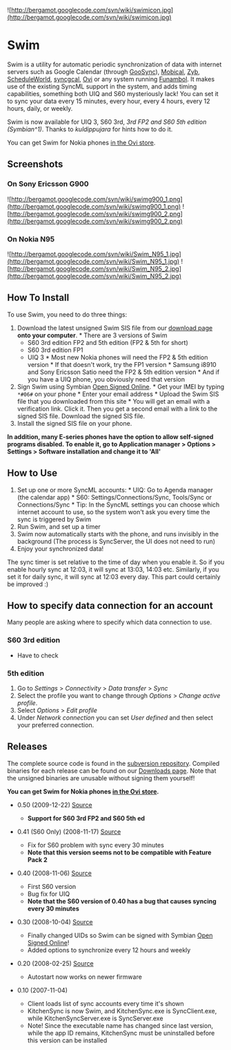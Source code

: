 ![http://bergamot.googlecode.com/svn/wiki/swimicon.jpg](http://bergamot.googlecode.com/svn/wiki/swimicon.jpg)

# Swim #

Swim is a utility for automatic periodic synchronization of data with internet servers such as Google Calendar (through [GooSync](http://www.goosync.com/)), [Mobical](http://www.mobical.net), [Zyb](http://zyb.com), [ScheduleWorld](http://www.scheduleworld.com), [syncgcal](http://www.syncgcal.com/), [Ovi](http://ovi.com/) or any system running [Funambol](http://www.funambol.com). It makes use of the existing SyncML support in the system, and adds timing capabilities, something both UIQ and S60 mysteriously lack! You can set it to sync your data every 15 minutes, every hour, every 4 hours, every 12 hours, daily, or weekly.

Swim is now available for UIQ 3, S60 3rd, _3rd FP2 and S60 5th edition (Symbian^1)_. Thanks to _kuldippujara_ for hints how to do it.

You can get Swim for Nokia phones [in the Ovi store](http://store.ovi.com/content/114419?clickSource=publisher+channel).

## Screenshots ##

### On Sony Ericsson G900 ###

![http://bergamot.googlecode.com/svn/wiki/swimg900_1.png](http://bergamot.googlecode.com/svn/wiki/swimg900_1.png)
![http://bergamot.googlecode.com/svn/wiki/swimg900_2.png](http://bergamot.googlecode.com/svn/wiki/swimg900_2.png)

### On Nokia N95 ###

![http://bergamot.googlecode.com/svn/wiki/Swim_N95_1.jpg](http://bergamot.googlecode.com/svn/wiki/Swim_N95_1.jpg) ![http://bergamot.googlecode.com/svn/wiki/Swim_N95_2.jpg](http://bergamot.googlecode.com/svn/wiki/Swim_N95_2.jpg)

## How To Install ##

To use Swim, you need to do three things:

  1. Download the latest unsigned Swim SIS file from our [download page](http://code.google.com/p/bergamot/downloads/list) **onto your computer**.
    * There are 3 versions of Swim
      * S60 3rd edition FP2 and 5th edition (FP2 & 5th for short)
      * S60 3rd edition FP1
      * UIQ 3
    * Most new Nokia phones will need the FP2 & 5th edition version
    * If that doesn't work, try the FP1 version
    * Samsung i8910 and Sony Ericsson Satio need the FP2 & 5th edition version
    * And if you have a UIQ phone, you obviously need that version
  1. Sign Swim using Symbian [Open Signed Online](https://www.symbiansigned.com/app/page/public/openSignedOnline.do).
    * Get your IMEI by typing `*#06#` on your phone
    * Enter your email address
    * Upload the Swim SIS file that you downloaded from this site
    * You will get an email with a verification link. Click it. Then you get a second email with a link to the signed SIS file. Download the signed SIS file.
  1. Install the signed SIS file on your phone.

**In addition, many E-series phones have the option to allow self-signed programs disabled. To enable it, go to Application manager > Options > Settings > Software installation and change it to 'All'**

## How to Use ##

  1. Set up one or more SyncML accounts:
    * UIQ: Go to Agenda manager (the calendar app)
    * S60: Settings/Connections/Sync, Tools/Sync or Connections/Sync
    * Tip: In the SyncML settings you can choose which internet account to use, so the system won't ask you every time the sync is triggered by Swim
  1. Run Swim, and set up a timer
  1. Swim now automatically starts with the phone, and runs invisibly in the background (The process is SyncServer, the UI does not need to run)
  1. Enjoy your synchronized data!

The sync timer is set relative to the time of day when you enable it. So if you enable hourly sync at 12:03, it will sync at 13:03, 14:03 etc. Similarly, if you set it for daily sync, it will sync at 12:03 every day. This part could certainly be improved :)


## How to specify data connection for an account ##

Many people are asking where to specify which data connection to use.

### S60 3rd edition ###

  * Have to check

### 5th edition ###

  1. Go to _Settings_ > _Connectivity_ > _Data transfer_ > _Sync_
  1. Select the profile you want to change through _Options_ > _Change active profile_.
  1. Select _Options_ > _Edit profile_
  1. Under _Network connection_ you can set _User defined_ and then select your preferred connection.

## Releases ##

The complete source code is found in the [subversion repository](http://bergamot.googlecode.com/svn/Sync/trunk). Compiled binaries for each release can be found on our [Downloads page](http://code.google.com/p/bergamot/downloads/list). Note that the unsigned binaries are unusable without signing them yourself!

**You can get Swim for Nokia phones [in the Ovi store](http://store.ovi.com/content/114419?clickSource=publisher+channel).**

  * 0.50 (2009-12-22) [Source](http://bergamot.googlecode.com/svn/Sync/tags/v050)
    * **Support for S60 3rd FP2 and S60 5th ed**

  * 0.41 (S60 Only) (2008-11-17) [Source](http://bergamot.googlecode.com/svn/Sync/tags/v041)
    * Fix for S60 problem with sync every 30 minutes
    * **Note that this version seems not to be compatible with Feature Pack 2**

  * 0.40 (2008-11-06) [Source](http://bergamot.googlecode.com/svn/Sync/tags/v040)
    * First S60 version
    * Bug fix for UIQ
    * **Note that the S60 version of 0.40 has a bug that causes syncing every 30 minutes**

  * 0.30 (2008-10-04) [Source](http://bergamot.googlecode.com/svn/Sync/tags/v030)
    * Finally changed UIDs so Swim can be signed with Symbian [Open Signed Online](https://www.symbiansigned.com/app/page/public/openSignedOnline.do)!
    * Added options to synchronize every 12 hours and weekly

  * 0.20 (2008-02-25) [Source](http://bergamot.googlecode.com/svn/Sync/tags/beta2)
    * Autostart now works on newer firmware

  * 0.10 (2007-11-04)
    * Client loads list of sync accounts every time it's shown
    * KitchenSync is now Swim, and KitchenSync.exe is SyncClient.exe, while KitchenSyncServer.exe is SyncServer.exe
    * Note! Since the executable name has changed since last version, while the app ID remains, KitchenSync must be uninstalled before this version can be installed